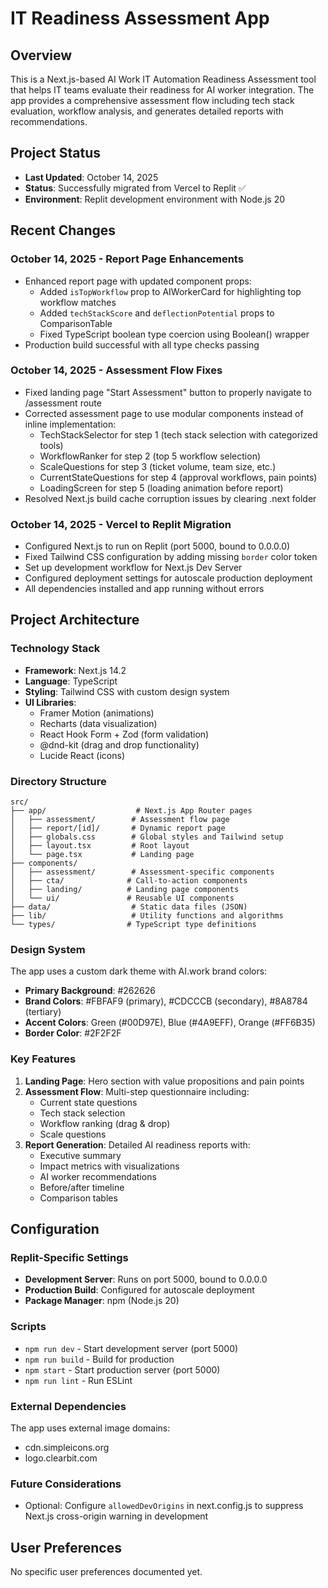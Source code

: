 # IT Readiness Assessment App

## Overview
This is a Next.js-based AI Work IT Automation Readiness Assessment tool that helps IT teams evaluate their readiness for AI worker integration. The app provides a comprehensive assessment flow including tech stack evaluation, workflow analysis, and generates detailed reports with recommendations.

## Project Status
- **Last Updated**: October 14, 2025
- **Status**: Successfully migrated from Vercel to Replit ✅
- **Environment**: Replit development environment with Node.js 20

## Recent Changes
### October 14, 2025 - Report Page Enhancements
- Enhanced report page with updated component props:
  - Added `isTopWorkflow` prop to AIWorkerCard for highlighting top workflow matches
  - Added `techStackScore` and `deflectionPotential` props to ComparisonTable
  - Fixed TypeScript boolean type coercion using Boolean() wrapper
- Production build successful with all type checks passing

### October 14, 2025 - Assessment Flow Fixes
- Fixed landing page "Start Assessment" button to properly navigate to /assessment route
- Corrected assessment page to use modular components instead of inline implementation:
  - TechStackSelector for step 1 (tech stack selection with categorized tools)
  - WorkflowRanker for step 2 (top 5 workflow selection)
  - ScaleQuestions for step 3 (ticket volume, team size, etc.)
  - CurrentStateQuestions for step 4 (approval workflows, pain points)
  - LoadingScreen for step 5 (loading animation before report)
- Resolved Next.js build cache corruption issues by clearing .next folder

### October 14, 2025 - Vercel to Replit Migration
- Configured Next.js to run on Replit (port 5000, bound to 0.0.0.0)
- Fixed Tailwind CSS configuration by adding missing `border` color token
- Set up development workflow for Next.js Dev Server
- Configured deployment settings for autoscale production deployment
- All dependencies installed and app running without errors

## Project Architecture

### Technology Stack
- **Framework**: Next.js 14.2
- **Language**: TypeScript
- **Styling**: Tailwind CSS with custom design system
- **UI Libraries**: 
  - Framer Motion (animations)
  - Recharts (data visualization)
  - React Hook Form + Zod (form validation)
  - @dnd-kit (drag and drop functionality)
  - Lucide React (icons)

### Directory Structure
```
src/
├── app/                    # Next.js App Router pages
│   ├── assessment/        # Assessment flow page
│   ├── report/[id]/       # Dynamic report page
│   ├── globals.css        # Global styles and Tailwind setup
│   ├── layout.tsx         # Root layout
│   └── page.tsx           # Landing page
├── components/
│   ├── assessment/        # Assessment-specific components
│   ├── cta/              # Call-to-action components
│   ├── landing/          # Landing page components
│   └── ui/               # Reusable UI components
├── data/                  # Static data files (JSON)
├── lib/                   # Utility functions and algorithms
└── types/                # TypeScript type definitions
```

### Design System
The app uses a custom dark theme with AI.work brand colors:
- **Primary Background**: #262626
- **Brand Colors**: #FBFAF9 (primary), #CDCCCB (secondary), #8A8784 (tertiary)
- **Accent Colors**: Green (#00D97E), Blue (#4A9EFF), Orange (#FF6B35)
- **Border Color**: #2F2F2F

### Key Features
1. **Landing Page**: Hero section with value propositions and pain points
2. **Assessment Flow**: Multi-step questionnaire including:
   - Current state questions
   - Tech stack selection
   - Workflow ranking (drag & drop)
   - Scale questions
3. **Report Generation**: Detailed AI readiness reports with:
   - Executive summary
   - Impact metrics with visualizations
   - AI worker recommendations
   - Before/after timeline
   - Comparison tables

## Configuration

### Replit-Specific Settings
- **Development Server**: Runs on port 5000, bound to 0.0.0.0
- **Production Build**: Configured for autoscale deployment
- **Package Manager**: npm (Node.js 20)

### Scripts
- `npm run dev` - Start development server (port 5000)
- `npm run build` - Build for production
- `npm start` - Start production server (port 5000)
- `npm run lint` - Run ESLint

### External Dependencies
The app uses external image domains:
- cdn.simpleicons.org
- logo.clearbit.com

### Future Considerations
- Optional: Configure `allowedDevOrigins` in next.config.js to suppress Next.js cross-origin warning in development

## User Preferences
No specific user preferences documented yet.
